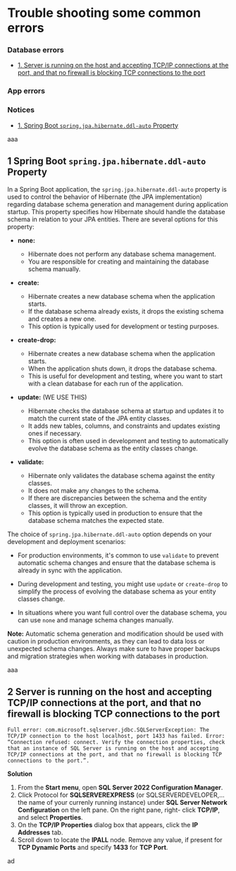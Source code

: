 # Trouble shooting some common errors
### Database errors
- [1. Server is running on the host and accepting TCP/IP connections at the port, and that no firewall is blocking TCP connections to the port](#db1)

### App errors

### Notices
- [1. Spring Boot `spring.jpa.hibernate.ddl-auto` Property](#n1)

<div id='n1'></div>
aaa

## 1 Spring Boot `spring.jpa.hibernate.ddl-auto` Property

In a Spring Boot application, the `spring.jpa.hibernate.ddl-auto` property is used to control the behavior of Hibernate (the JPA implementation) regarding database schema generation and management during application startup. This property specifies how Hibernate should handle the database schema in relation to your JPA entities. There are several options for this property:

- **none:**
   - Hibernate does not perform any database schema management.
   - You are responsible for creating and maintaining the database schema manually.

- **create:**
   - Hibernate creates a new database schema when the application starts.
   - If the database schema already exists, it drops the existing schema and creates a new one.
   - This option is typically used for development or testing purposes.

- **create-drop:**
   - Hibernate creates a new database schema when the application starts.
   - When the application shuts down, it drops the database schema.
   - This is useful for development and testing, where you want to start with a clean database for each run of the application.

- **update:** (WE USE THIS)
   - Hibernate checks the database schema at startup and updates it to match the current state of the JPA entity classes.
   - It adds new tables, columns, and constraints and updates existing ones if necessary.
   - This option is often used in development and testing to automatically evolve the database schema as the entity classes change.

- **validate:**
   - Hibernate only validates the database schema against the entity classes.
   - It does not make any changes to the schema.
   - If there are discrepancies between the schema and the entity classes, it will throw an exception.
   - This option is typically used in production to ensure that the database schema matches the expected state.

The choice of `spring.jpa.hibernate.ddl-auto` option depends on your development and deployment scenarios:

- For production environments, it's common to use `validate` to prevent automatic schema changes and ensure that the database schema is already in sync with the application.

- During development and testing, you might use `update` or `create-drop` to simplify the process of evolving the database schema as your entity classes change.

- In situations where you want full control over the database schema, you can use `none` and manage schema changes manually.

**Note:** Automatic schema generation and modification should be used with caution in production environments, as they can lead to data loss or unexpected schema changes. Always make sure to have proper backups and migration strategies when working with databases in production.

<div id='db1'></div>
aaa

## 2 Server is running on the host and accepting TCP/IP connections at the port, and that no firewall is blocking TCP connections to the port

	Full error: com.microsoft.sqlserver.jdbc.SQLServerException: The TCP/IP connection to the host localhost, port 1433 has failed. Error: “Connection refused: connect. Verify the connection properties, check that an instance of SQL Server is running on the host and accepting TCP/IP connections at the port, and that no firewall is blocking TCP connections to the port.”.
	
**Solution**
1. From the **Start menu**, open **SQL Server 2022 Configuration Manager**.
2. Click Protocol for **SQLSERVEREXPRESS** (or SQLSERVERDEVELOPER,... the name of your currenly running instance) under **SQL Server Network Configuration** on the left pane. On the right pane, right- click **TCP/IP**, and select **Properties**.
3. On the **TCP/IP Properties** dialog box that appears, click the **IP Addresses** tab.
4. Scroll down to locate the **IPALL** node. Remove any value, if present for **TCP Dynamic Ports** and specify **1433** for **TCP Port**.

ad
